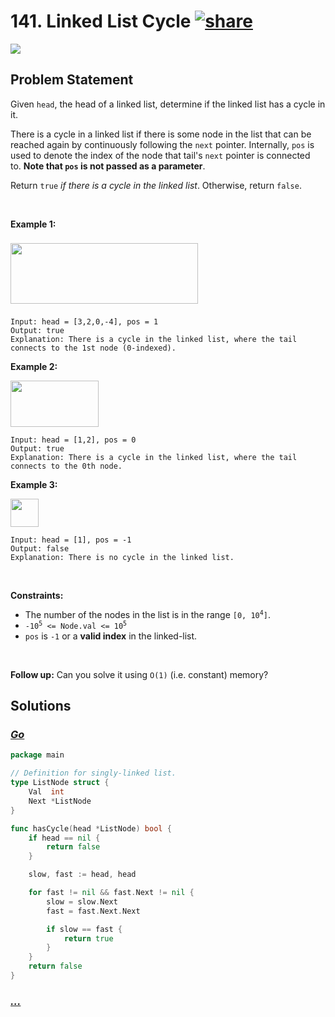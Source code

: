 # 141. Linked List Cycle [![share]](https://leetcode.com/problems/linked-list-cycle/)

![][easy]

## Problem Statement

<p>Given <code>head</code>, the head of a linked list, determine if the linked list has a cycle in it.</p>
<p>There is a cycle in a linked list if there is some node in the list that can be reached again by continuously following the <code>next</code> pointer. Internally, <code>pos</code> is used to denote the index of the node that tail's <code>next</code> pointer is connected to. <strong>Note that <code>pos</code> is not passed as a parameter</strong>.</p>
<p>Return <code>true</code><em> if there is a cycle in the linked list</em>. Otherwise, return <code>false</code>.</p>
<p> </p>
<p><strong class="example">Example 1:</strong></p>
<img alt="" src="https://assets.leetcode.com/uploads/2018/12/07/circularlinkedlist.png" style="width: 300px; height: 97px; margin-top: 8px; margin-bottom: 8px;"/>

```
Input: head = [3,2,0,-4], pos = 1
Output: true
Explanation: There is a cycle in the linked list, where the tail connects to the 1st node (0-indexed).
```

<p><strong class="example">Example 2:</strong></p>
<img alt="" src="https://assets.leetcode.com/uploads/2018/12/07/circularlinkedlist_test2.png" style="width: 141px; height: 74px;"/>

```
Input: head = [1,2], pos = 0
Output: true
Explanation: There is a cycle in the linked list, where the tail connects to the 0th node.
```

<p><strong class="example">Example 3:</strong></p>
<img alt="" src="https://assets.leetcode.com/uploads/2018/12/07/circularlinkedlist_test3.png" style="width: 45px; height: 45px;"/>

```
Input: head = [1], pos = -1
Output: false
Explanation: There is no cycle in the linked list.
```

<p> </p>
<p><strong>Constraints:</strong></p>
<ul>
<li>The number of the nodes in the list is in the range <code>[0, 10<sup>4</sup>]</code>.</li>
<li><code>-10<sup>5</sup> &lt;= Node.val &lt;= 10<sup>5</sup></code></li>
<li><code>pos</code> is <code>-1</code> or a <strong>valid index</strong> in the linked-list.</li>
</ul>
<p> </p>
<p><strong>Follow up:</strong> Can you solve it using <code>O(1)</code> (i.e. constant) memory?</p>

## Solutions

### [_Go_](linked_list_cycle.go)

```go [Go]
package main

// Definition for singly-linked list.
type ListNode struct {
	Val  int
	Next *ListNode
}

func hasCycle(head *ListNode) bool {
	if head == nil {
		return false
	}

	slow, fast := head, head

	for fast != nil && fast.Next != nil {
		slow = slow.Next
		fast = fast.Next.Next

		if slow == fast {
			return true
		}
	}
	return false
}

```

### [_..._]()

```

```

<!----------------------------------{ link }--------------------------------->

[share]: https://graph.org/file/3ea5234dda646b71c574a.png
[easy]: https://img.shields.io/badge/Difficulty-Easy-bright.svg
[medium]: https://img.shields.io/badge/Difficulty-Medium-yellow.svg
[hard]: https://img.shields.io/badge/Difficulty-Hard-red.svg
